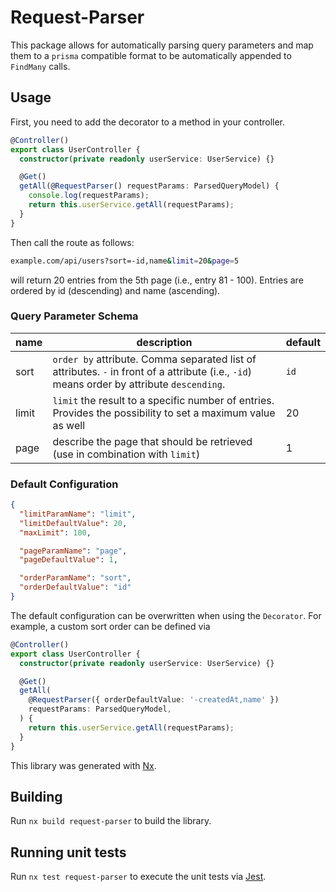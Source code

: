 # Request-Parser

This package allows for automatically parsing query parameters and map them to a `prisma` compatible format to be automatically appended to `FindMany` calls.

## Usage

First, you need to add the decorator to a method in your controller.

```ts
@Controller()
export class UserController {
  constructor(private readonly userService: UserService) {}

  @Get()
  getAll(@RequestParser() requestParams: ParsedQueryModel) {
    console.log(requestParams);
    return this.userService.getAll(requestParams);
  }
}
```

Then call the route as follows:

```bash
example.com/api/users?sort=-id,name&limit=20&page=5
```

will return 20 entries from the 5th page (i.e., entry 81 - 100). Entries are ordered by id (descending) and name (ascending).

### Query Parameter Schema

| name  | description                                                                                                                                | default |
| ----- | ------------------------------------------------------------------------------------------------------------------------------------------ | ------- |
| sort  | `order by` attribute. Comma separated list of attributes. `-` in front of a attribute (i.e., `-id`) means order by attribute `descending`. | `id`    |
| limit | `limit` the result to a specific number of entries. Provides the possibility to set a maximum value as well                                | 20      |
| page  | describe the page that should be retrieved (use in combination with `limit`)                                                               | 1       |

### Default Configuration

```json
{
  "limitParamName": "limit",
  "limitDefaultValue": 20,
  "maxLimit": 100,

  "pageParamName": "page",
  "pageDefaultValue": 1,

  "orderParamName": "sort",
  "orderDefaultValue": "id"
}
```

The default configuration can be overwritten when using the `Decorator`. For example, a custom sort order can be defined via

```ts
@Controller()
export class UserController {
  constructor(private readonly userService: UserService) {}

  @Get()
  getAll(
    @RequestParser({ orderDefaultValue: '-createdAt,name' })
    requestParams: ParsedQueryModel,
  ) {
    return this.userService.getAll(requestParams);
  }
}
```

This library was generated with [Nx](https://nx.dev).

## Building

Run `nx build request-parser` to build the library.

## Running unit tests

Run `nx test request-parser` to execute the unit tests via [Jest](https://jestjs.io).
